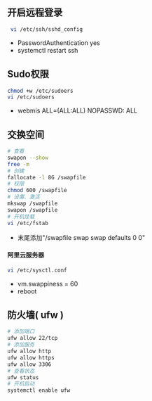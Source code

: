 ## 开启远程登录
```bash
 vi /etc/ssh/sshd_config
```
- PasswordAuthentication yes
- systemctl restart ssh

## Sudo权限
```bash
chmod +w /etc/sudoers
vi /etc/sudoers
```
- webmis ALL=(ALL:ALL) NOPASSWD: ALL


## 交换空间
```bash
# 查看
swapon --show
free -m
# 创建
fallocate -l 8G /swapfile
# 权限
chmod 600 /swapfile
# 设置、激活
mkswap /swapfile
swapon /swapfile
# 开机挂载
vi /etc/fstab
```
- 末尾添加"/swapfile swap swap defaults 0 0"
#### 阿里云服务器
```bash
vi /etc/sysctl.conf
```
- vm.swappiness = 60
- reboot


## 防火墙( ufw )
```bash
# 添加端口
ufw allow 22/tcp
# 添加服务
ufw allow http
ufw allow https
ufw allow 3306
# 查看状态
ufw status
# 开机启动
systemctl enable ufw
```